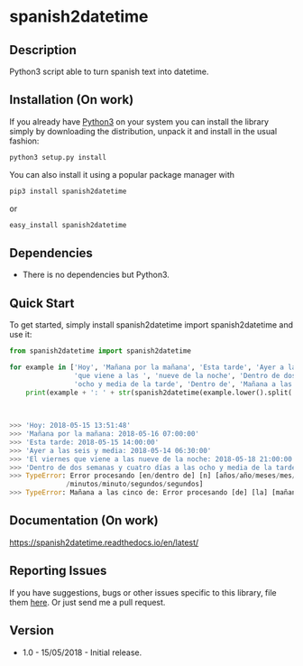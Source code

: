 # spanish2datetime

## Description
Python3 script able to turn spanish text into datetime.

## Installation (On work)

If you already have [Python3](http://www.python.org/) on your system you can install the library simply by downloading
the distribution, unpack it and install in the usual fashion:

```bash
python3 setup.py install
```

You can also install it using a popular package manager with

```bash
pip3 install spanish2datetime
```

or

```bash
easy_install spanish2datetime
```

## Dependencies

- There is no dependencies but Python3.

## Quick Start

To get started, simply install spanish2datetime import spanish2datetime and use it:
```python
from spanish2datetime import spanish2datetime

for example in ['Hoy', 'Mañana por la mañana', 'Esta tarde', 'Ayer a las seis y media', 'El viernes '
                'que viene a las ', 'nueve de la noche', 'Dentro de dos semanas y cuatro días a las '
                'ocho y media de la tarde', 'Dentro de', 'Mañana a las cinco de']:
    print(example + ': ' + str(spanish2datetime(example.lower().split(' '))))
    
    

>>> 'Hoy: 2018-05-15 13:51:48'
>>> 'Mañana por la mañana: 2018-05-16 07:00:00'
>>> 'Esta tarde: 2018-05-15 14:00:00'
>>> 'Ayer a las seis y media: 2018-05-14 06:30:00'
>>> 'El viernes que viene a las nueve de la noche: 2018-05-18 21:00:00'
>>> 'Dentro de dos semanas y cuatro días a las ocho y media de la tarde: 2018-06-02 20:30:00'
>>> TypeError: Error procesando [en/dentro de] [n] [años/año/meses/mes/semanas/semana/días/día/horas/hora
              /minutos/minuto/segundos/segundos]
>>> TypeError: Mañana a las cinco de: Error procesando [de] [la] [mañana/tarde/noche]
```
## Documentation (On work)

https://spanish2datetime.readthedocs.io/en/latest/

## Reporting Issues

If you have suggestions, bugs or other issues specific to this library, file them [here](https://github.com/WolfyLPDC/spanish2datetime/issues). Or just send me a pull request.

## Version

- 1.0 - 15/05/2018 - Initial release.
